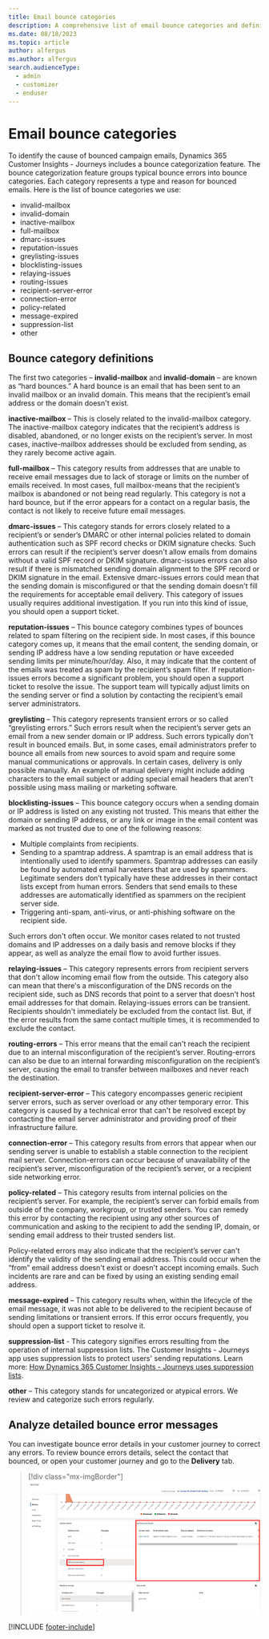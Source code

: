 ```yaml
---
title: Email bounce categories
description: A comprehensive list of email bounce categories and definitions for Dynamics 365 Customer Insights - Journeys.
ms.date: 08/18/2023
ms.topic: article
author: alfergus
ms.author: alfergus
search.audienceType: 
  - admin
  - customizer
  - enduser
---
```


# Email bounce categories

To identify the cause of bounced campaign emails, Dynamics 365 Customer Insights - Journeys includes a bounce categorization feature. The bounce categorization feature groups typical bounce errors into bounce categories. Each category represents a type and reason for bounced emails. Here is the list of bounce categories we use:

- invalid-mailbox  
- invalid-domain  
- inactive-mailbox  
- full-mailbox
- dmarc-issues  
- reputation-issues  
- greylisting-issues  
- blocklisting-issues  
- relaying-issues  
- routing-issues  
- recipient-server-error  
- connection-error  
- policy-related  
- message-expired  
- suppression-list  
- other

## Bounce category definitions

The first two categories – **invalid-mailbox** and **invalid-domain** – are known as “hard bounces.” A hard bounce is an email that has been sent to an invalid mailbox or an invalid domain. This means that the recipient’s email address or the domain doesn't exist.

**inactive-mailbox** – This is closely related to the invalid-mailbox category. The inactive-mailbox category indicates that the recipient’s address is disabled, abandoned, or no longer exists on the recipient’s server. In most cases, inactive-mailbox addresses should be excluded from sending, as they rarely become active again.

**full-mailbox** – This category results from addresses that are unable to receive email messages due to lack of storage or limits on the number of emails received. In most cases, full mailbox-means that the recipient’s mailbox is abandoned or not being read regularly. This category is not a hard bounce, but if the error appears for a contact on a regular basis, the contact is not likely to receive future email messages.

**dmarc-issues** – This category stands for errors closely related to a recipient’s or sender’s DMARC or other internal policies related to domain authentication such as SPF record checks or DKIM signature checks. Such errors can result if the recipient’s server doesn't allow emails from domains without a valid SPF record or DKIM signature. dmarc-issues errors can also result if there is mismatched sending domain alignment to the SPF record or DKIM signature in the email. Extensive dmarc-issues errors could mean that the sending domain is misconfigured or that the sending domain doesn't fill the requirements for acceptable email delivery. This category of issues usually requires additional investigation. If you run into this kind of issue, you should open a support ticket.

**reputation-issues** – This bounce category combines types of bounces related to spam filtering on the recipient side. In most cases, if this bounce category comes up, it means that the email content, the sending domain, or sending IP address have a low sending reputation or have exceeded sending limits per minute/hour/day. Also, it may indicate that the content of the emails was treated as spam by the recipient’s spam filter. If reputation-issues errors become a significant problem, you should open a support ticket to resolve the issue. The support team will typically adjust limits on the sending server or find a solution by contacting the recipient’s email server administrators.

**greylisting** – This category represents transient errors or so called “greylisting errors.” Such errors result when the recipient’s server gets an email from a new sender domain or IP address. Such errors typically don't result in bounced emails. But, in some cases, email administrators prefer to bounce all emails from new sources to avoid spam and require some manual communications or approvals. In certain cases, delivery is only possible manually. An example of manual delivery might include adding characters to the email subject or adding special email headers that aren't possible using mass mailing or marketing software.

**blocklisting-issues** – This bounce category occurs when a sending domain or IP address is listed on any existing not trusted. This means that either the domain or sending IP address, or any link or image in the email content was marked as not trusted due to one of the following reasons:

- Multiple complaints from recipients.
- Sending to a spamtrap address. A spamtrap is an email address that is intentionally used to identify spammers. Spamtrap addresses can easily be found by automated email harvesters that are used by spammers. Legitimate senders don’t typically have these addresses in their contact lists except from human errors. Senders that send emails to these addresses are automatically identified as spammers on the recipient server side.
- Triggering anti-spam, anti-virus, or anti-phishing software on the recipient side.

Such errors don't often occur. We monitor cases related to not trusted domains and IP addresses on a daily basis and remove blocks if they appear, as well as analyze the email flow to avoid further issues.

**relaying-issues** – This category represents errors from recipient servers that don't allow incoming email flow from the outside. This category also can mean that there's a misconfiguration of the DNS records on the recipient side, such as DNS records that point to a server that doesn't host email addresses for that domain. Relaying-issues errors can be transient. Recipients shouldn't immediately be excluded from the contact list. But, if the error results from the same contact multiple times, it is recommended to exclude the contact.

**routing-errors** – This error means that the email can't reach the recipient due to an internal misconfiguration of the recipient’s server. Routing-errors can also be due to an internal forwarding misconfiguration on the recipient’s server, causing the email to transfer between mailboxes and never reach the destination. 

**recipient-server-error** – This category encompasses generic recipient server errors, such as server overload or any other temporary error. This category is caused by a technical error that can't be resolved except by contacting the email server administrator and providing proof of their infrastructure failure.

**connection-error** – This category results from errors that appear when our sending server is unable to establish a stable connection to the recipient mail server. Connection-errors can occur because of unavailability of the recipient’s server, misconfiguration of the recipient’s server, or a recipient side networking error.

**policy-related** – This category results from internal policies on the recipient’s server. For example, the recipient’s server can forbid emails from outside of the company, workgroup, or trusted senders. You can remedy this error by contacting the recipient using any other sources of communication and asking to the recipient to add the sending IP, domain, or sending email address to their trusted senders list.

Policy-related errors may also indicate that the recipient’s server can't identify the validity of the sending email address. This could occur when the “from” email address doesn't exist or doesn't accept incoming emails. Such incidents are rare and can be fixed by using an existing sending email address.

**message-expired** – This category results when, within the lifecycle of the email message, it was not able to be delivered to the recipient because of sending limitations or transient errors. If this error occurs frequently, you should open a support ticket to resolve it.

**suppression-list** - This category signifies errors resulting from the operation of internal suppression lists. The Customer Insights - Journeys app uses suppression lists to protect users' sending reputations. Learn more: [How Dynamics 365 Customer Insights - Journeys uses suppression lists](suppression-lists.md).

**other** – This category stands for uncategorized or atypical errors. We review and categorize such errors regularly.

## Analyze detailed bounce error messages

You can investigate bounce error details in your customer journey to correct any errors. To review bounce errors details, select the contact that bounced, or open your customer journey and go to the **Delivery** tab.

> [!div class="mx-imgBorder"]
> ![Screenshot showing email bounce details.](media/email-bounce-categories-errors.png "Screenshot showing email bounce details")

[!INCLUDE [footer-include](./includes/footer-banner.md)]

